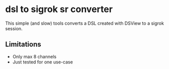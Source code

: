 # dsl to sigrok sr converter

This simple (and slow) tools converts a DSL created with DSView to a sigrok session.

## Limitations
- Only max 8 channels
- Just tested for one use-case



